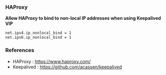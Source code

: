 ### HAProxy

**Allow HAProxy to bind to non-local IP addresses when using Keepalived VIP**

```shell
net.ipv4.ip_nonlocal_bind = 1
net.ipv6.ip_nonlocal_bind = 1
```

### References

- HAProxy : https://www.haproxy.com/
- Keepalived : https://github.com/acassen/keepalived
